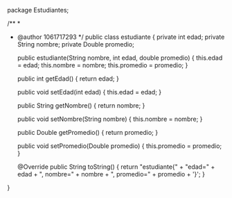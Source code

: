 package Estudiantes;

/**
 *
 * @author 1061717293
 */
public class estudiante {
    private int edad;
    private String nombre;
    private Double promedio;
    

    public estudiante(String nombre, int edad, double promedio) {
        this.edad = edad;
        this.nombre = nombre;
        this.promedio = promedio;
    }

    public int getEdad() {
        return edad;
    }

    public void setEdad(int edad) {
        this.edad = edad;
    }

    public String getNombre() {
        return nombre;
    }

    public void setNombre(String nombre) {
        this.nombre = nombre;
    }

    public Double getPromedio() {
        return promedio;
    }

    public void setPromedio(Double promedio) {
        this.promedio = promedio;
    }

    @Override
    public String toString() {
        return "estudiante{" + "edad=" + edad + ", nombre=" + nombre + ", promedio=" + promedio + '}'; 
    }
    
    
}



